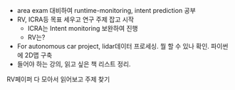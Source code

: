- area exam 대비하여 runtime-monitoring, intent prediction 공부
- RV, ICRA등 목표 세우고 연구 주제 잡고 시작
  - ICRA는 Intent monitoring 보완하여 진행
  - RV는?
- For autonomous car project, lidar데이터 프로세싱. 뭘 할 수 있나 확인. 파이썬에 2D맵 구축
- 들어야 하는 강의, 읽고 싶은 책 리스트 정리.

RV페이퍼 다 모아서 읽어보고 주제 찾기